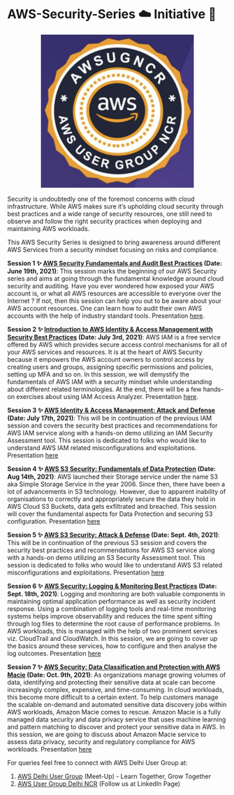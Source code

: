 # AWS-Security-Series :cloud: Initiative 💂 

<p align="center">
  <img width="350" height="350" src=https://github.com/ntnshrm87/AWS-Security-Series/blob/main/Logo.png>
</p>

Security is undoubtedly one of the foremost concerns with cloud infrastructure. While AWS makes sure it’s upholding cloud security through best practices and a wide range of security resources, one still need to observe and follow the right security practices when deploying and maintaining AWS workloads.   

This AWS Security Series is designed to bring awareness around different AWS Services from a security mindset focusing on risks and compliance. 

**Session 1 :sparkles: [AWS Security Fundamentals and Audit Best Practices](https://youtu.be/I_snxnOF_3w) (Date: June 19th, 2021)**: This session marks the beginning of our AWS Security series and aims at going through the fundamental knowledge around cloud security and auditing. Have you ever wondered how exposed your AWS account is, or what all AWS resources are accessible to everyone over the Internet ? If not, then this session can help you out to be aware about your AWS account resources. One can learn how to audit their own AWS accounts with the help of industry standard tools. Presentation [here](https://github.com/ntnshrm87/AWS-Security-Series/blob/main/Session-1/AWS%20Security%20Fundamentals.pdf).

**Session 2 :sparkles: [Introduction to AWS Identity & Access Management with Security Best Practices](https://www.youtube.com/watch?v=cpfyGLgpq-E) (Date: July 3rd, 2021)**: AWS IAM is a free service offered by AWS which provides secure access control mechanisms for all of your AWS services and resources. It is at the heart of AWS Security because it empowers the AWS account owners to control access by creating users and groups, assigning specific permissions and policies, setting up MFA and so on. In this session, we will demystify the fundamentals of AWS IAM with a security mindset while understanding about different related terminologies. At the end, there will be a few hands-on exercises about using IAM Access Analyzer. Presentation [here](https://github.com/ntnshrm87/AWS-Security-Series/blob/main/Session-2.1/AWS%20Security%20Series_%20Session%202.pdf).

**Session 3 :sparkles: [AWS Identity & Access Management: Attack and Defense](https://www.youtube.com/watch?v=NbUDP8DHNrM) (Date: July 17th, 2021)**: This will be in continuation of the previous IAM session and covers the security best practices and recommendations for AWS IAM service along with a hands-on demo utilizing an IAM Security Assessment tool. This session is dedicated to folks who would like to understand AWS IAM related misconfigurations and exploitations. Presentation [here](https://github.com/ntnshrm87/AWS-Security-Series/blob/main/Session-2.2/AWS%20Security%20Series_%20Session%203.pdf)

**Session 4 :sparkles: [AWS S3 Security: Fundamentals of Data Protection](https://www.youtube.com/watch?v=qkdVy77Ym1U) (Date: Aug 14th, 2021)**: AWS launched their Storage service under the name S3 aka Simple Storage Service in the year 2006. Since then, there have been a lot of advancements in S3 technology. However, due to apparent inability of organisations to correctly and appropriately secure the data they hold in AWS Cloud S3 Buckets, data gets exfiltrated and breached. This session will cover the fundamental aspects for Data Protection and securing S3 configuration. Presentation [here](https://github.com/ntnshrm87/AWS-Security-Series/blob/main/Session-4/AWS%20Security%20Series_%20Session%204.pdf)

**Session 5 :sparkles: [AWS S3 Security: Attack & Defense](https://www.youtube.com/watch?v=iTw2-ZwrOQk) (Date: Sept. 4th, 2021)**: This will be in continuation of the previous S3 session and covers the security best practices and recommendations for AWS S3 service along with a hands-on demo utilizing an S3 Security Assessment tool. This session is dedicated to folks who would like to understand AWS S3 related misconfigurations and exploitations. Presentation [here](https://github.com/ntnshrm87/AWS-Security-Series/blob/main/Session-5/AWS%20Security%20Series_%20Session%205.pdf)

**Session 6 :sparkles: [AWS Security: Logging & Monitoring Best Practices](https://www.youtube.com/watch?v=foCykBtq_Fo) (Date: Sept. 18th, 2021)**: Logging and monitoring are both valuable components in maintaining optimal application performance as well as security incident response. Using a combination of logging tools and real-time monitoring systems helps improve observability and reduces the time spent sifting through log files to determine the root cause of performance problems. In AWS workloads, this is managed with the help of two prominent services viz. CloudTrail and CloudWatch. In this session, we are going to cover up the basics around these services, how to configure and then analyse the log outcomes. Presentation [here](https://github.com/ntnshrm87/AWS-Security-Series/blob/main/Session-6/AWS%20Security%20Series_%20Session%206.pdf)

**Session 7 :sparkles: [AWS Security: Data Classification and Protection with AWS Macie](https://www.youtube.com/watch?v=psuJTqR0hqY) (Date: Oct. 9th, 2021)**: As organizations manage growing volumes of data, identifying and protecting their sensitive data at scale can become increasingly complex, expensive, and time-consuming. In cloud workloads, this become more difficult to a certain extent. To help customers manage the scalable on-demand and automated sensitive data discovery  jobs within AWS workloads, Amazon Macie comes to rescue. Amazon Macie is a fully managed data security and data privacy service that uses machine learning and pattern matching to discover and protect your sensitive data in AWS. In this session, we are going to discuss about Amazon Macie service to assess data privacy, security and regulatory compliance for AWS workloads. Presentation [here](https://github.com/ntnshrm87/AWS-Security-Series/blob/main/Session-7/AWS%20Security%20Series_%20Session%207.pdf)

For queries feel free to connect with AWS Delhi User Group at:

1. [AWS Delhi User Group](https://www.meetup.com/AmazonAWS-Delhi/) (Meet-Up) - Learn Together, Grow Together
2. [AWS User Group Delhi NCR](https://www.linkedin.com/company/aws-user-group-delhi-ncr) (Follow us at LinkedIn Page)
